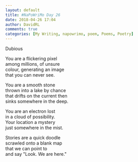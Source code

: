 ```yaml
---  
layout: default  
title: #NaPoWriMo Day 26  
date: 2018-04-26 17:04  
author: DavidRL  
comments: true  
categories: [My Writing, napowrimo, poem, Poems, Poetry]  
---  
```

Dubious  
  
You are a flickering pixel  
among millions, of unsure  
colour, generating an image  
that you can never see.  
  
You are a smooth stone  
thrown into a lake by chance  
that drifts on the current then  
sinks somewhere in the deep.  
  
You are an electron lost  
in a cloud of possibility.  
Your location a mystery  
just somewhere in the mist.  
  
Stories are a quick doodle  
scrawled onto a blank map  
that we can point to  
and say "Look. We are here."  
  
  
  